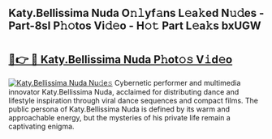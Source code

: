 ## Katy.Bellissima Nuda O𝚗𝚕yf𝚊ns L𝚎a𝚔ed N𝚞𝚍es - Part-8sI P𝚑𝚘tos Vi𝚍𝚎o - H𝚘𝚝 Part L𝚎a𝚔s bxUGW

# <h2><a href="http://kfahbn.oniu.top/?m=Katy.Bellissima+Nuda">🔗👉 🔴 Katy.Bellissima Nuda P𝚑ot𝚘𝚜 V𝚒d𝚎o</a></h2>

[![Katy.Bellissima Nuda Nu𝚍e𝚜](https://i.imgur.com/0qMVB7G.gif)](http://kfahbn.oniu.top/?m=Katy.Bellissima+Nuda)
Cybernetic performer and multimedia innovator Katy.Bellissima Nuda, acclaimed for distributing dance and lifestyle inspiration through viral dance sequences and compact films. The public persona of Katy.Bellissima Nuda is defined by its warm and approachable energy, but the mysteries of his private life remain a captivating enigma.  
